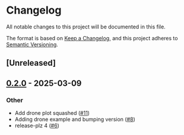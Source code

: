 # Changelog

All notable changes to this project will be documented in this file.

The format is based on [Keep a Changelog](https://keepachangelog.com/en/1.0.0/),
and this project adheres to [Semantic Versioning](https://semver.org/spec/v2.0.0.html).

## [Unreleased]

## [0.2.0](https://github.com/security-union/pidgeon/compare/pidgeon-v0.1.1...pidgeon-v0.2.0) - 2025-03-09

### Other

- Add drone plot squashed ([#11](https://github.com/security-union/pidgeon/pull/11))
- Adding drone example and bumping version ([#8](https://github.com/security-union/pidgeon/pull/8))
- release-plz 4 ([#6](https://github.com/security-union/pidgeon/pull/6))
